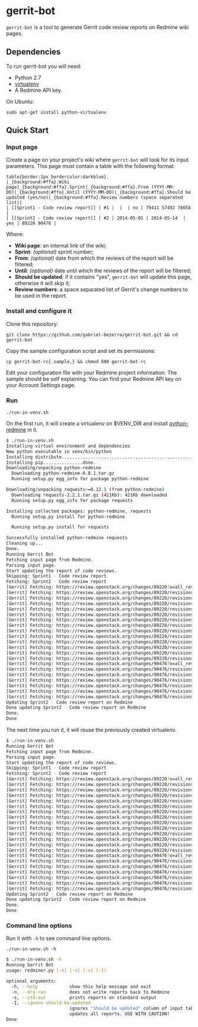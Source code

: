 gerrit-bot
==========

`gerrit-bot` is a tool to generate Gerrit code review reports on Redmine wiki pages.

## Dependencies

To run gerrit-bot you will need:
* Python 2.7
* [virtualenv][virtualenv]
* A Redmine API key.

On Ubuntu:
```no-highlight
sudo apt-get install python-virtualenv
```

## Quick Start

### Input page

Create a page on your project's wiki where `gerrit-bot` will look for its input parameters.
This page must contain a table with the following format:
```
table{border:1px bordercolor:darkblue}.
|_{background:#ffa}.Wiki page|_{background:#ffa}.Sprint|_{background:#ffa}.From (YYYY-MM-DD)|_{background:#ffa}.Until (YYYY-MM-DD)|_{background:#ffa}.Should be updated (yes/no)|_{background:#ffa}.Review numbers (space separated list)|
| [[Sprint1 - Code review report]] | #1 |  |  | no | 79411 57492 78658 |
| [[Sprint2 - Code review report]] | #2 | 2014-05-01 | 2014-05-14  | yes | 89220 90476 |
```
Where:
* **Wiki page**: an internal link of the wiki;
* **Sprint**: _(optional)_ sprint number;
* **From**: _(optional)_ date from which the reviews of the report will be filtered;
* **Until**: _(optional)_ date until which the reviews of the report will be filtered;
* **Should be updated**: if it contains "yes", `gerrit-bot` will update this page, otherwise it will skip it;
* **Review numbers**: a space separated list of Gerrit's change numbers to be used in the report.

### Install and configure it

Clone this repository:
```no-highlight
git clone https://github.com/gabriel-bezerra/gerrit-bot.git && cd gerrit-bot
```

Copy the sample configuration script and set its permissions:
```no-highlight
cp gerrit-bot-rc{.sample,} && chmod 600 gerrit-bot-rc
```

Edit your configuration file with your Redmine project information. The sample should be self explaining.
You can find your Redmine API key on your Account Settings page.

### Run

```no-highlight
./run-in-venv.sh
```

On the first run, it will create a virtualenv on $VENV_DIR and install [python-redmine][python-redmine] in it.

```bash
$ ./run-in-venv.sh
Installing virtual environment and dependencies
New python executable in venv/bin/python
Installing distribute.............................................................................................................................................................................................done.
Installing pip...............done.
Downloading/unpacking python-redmine
  Downloading python-redmine-0.8.1.tar.gz
  Running setup.py egg_info for package python-redmine

Downloading/unpacking requests>=0.12.1 (from python-redmine)
  Downloading requests-2.2.1.tar.gz (421Kb): 421Kb downloaded
  Running setup.py egg_info for package requests

Installing collected packages: python-redmine, requests
  Running setup.py install for python-redmine

  Running setup.py install for requests

Successfully installed python-redmine requests
Cleaning up...
Done.
Running Gerrit Bot
Fetching input page from Redmine.
Parsing input page.
Start updating the report of code reviews.
Skipping: Sprint1 - Code review report
Fetching: Sprint2 - Code review report
[Gerrit] Fetching: https://review.openstack.org/changes/89220?o=all_revisions&o=messages
[Gerrit] Fetching: https://review.openstack.org/changes/89220/revisions/5288a167912a1a335047f3bad4e63625b44af4b7/review
[Gerrit] Fetching: https://review.openstack.org/changes/89220/revisions/aa02e440b91c3cf1058ad82e03e698cee1d023ab/review
[Gerrit] Fetching: https://review.openstack.org/changes/89220/revisions/532dc2b47a0d2c79995232803ab25886eedba62f/review
[Gerrit] Fetching: https://review.openstack.org/changes/89220/revisions/59b94d3c75e1068356b9f04407ecf68d99dd339a/review
[Gerrit] Fetching: https://review.openstack.org/changes/89220/revisions/9eb54a98b6700d86636e8b8a13cfb35466c688ef/review
[Gerrit] Fetching: https://review.openstack.org/changes/89220/revisions/9bac24a3b0676ce83b1f2b9949efc61db3a8831c/review
[Gerrit] Fetching: https://review.openstack.org/changes/89220/revisions/cc3848d04ed916603bca759b8e5265f9b2031826/review
[Gerrit] Fetching: https://review.openstack.org/changes/89220/revisions/289b85ed080275707311e658105d7cc56cb9fec5/review
[Gerrit] Fetching: https://review.openstack.org/changes/89220/revisions/8eaaac6f05a942ff08ccd20064feef19ea3091b7/review
[Gerrit] Fetching: https://review.openstack.org/changes/89220/revisions/f62cddc261e7e54a9731e4ce02197aed71f65393/review
[Gerrit] Fetching: https://review.openstack.org/changes/89220/revisions/86747e1cb900526e38cb6fda9a9ac992cb6c5175/review
[Gerrit] Fetching: https://review.openstack.org/changes/89220/revisions/687745c175bec31cf1010a433ceb66960267013c/review
[Gerrit] Fetching: https://review.openstack.org/changes/89220/revisions/bb7c6cce990228c825cfffaa6509278d269fa816/review
[Gerrit] Fetching: https://review.openstack.org/changes/90476?o=all_revisions&o=messages
[Gerrit] Fetching: https://review.openstack.org/changes/90476/revisions/f6cb493f3fd579fe65c0cfca42c79369bfe60a1c/review
[Gerrit] Fetching: https://review.openstack.org/changes/90476/revisions/a8c54c26179ae9fc619dbbbb3ce1bb3aafcb4926/review
[Gerrit] Fetching: https://review.openstack.org/changes/90476/revisions/31c2667c24a44cfc976d5a6119b1b45fe62fcd02/review
[Gerrit] Fetching: https://review.openstack.org/changes/90476/revisions/ebe1162c2c381f69454e200ce875ac8d6e8a86e2/review
[Gerrit] Fetching: https://review.openstack.org/changes/90476/revisions/ba1bba8257716c2f5aa668e496173e96a80f0e43/review
[Gerrit] Fetching: https://review.openstack.org/changes/90476/revisions/be6fc247251883317e02d188e662b1f142fcc043/review
Updating Sprint2 - Code review report on Redmine
Done updating Sprint2 - Code review report on Redmine
Done.
Done
```

The next time you run it, it will reuse the previously created virtualenv.
```bash
$ ./run-in-venv.sh
Running Gerrit Bot
Fetching input page from Redmine.
Parsing input page.
Start updating the report of code reviews.
Skipping: Sprint1 - Code review report
Fetching: Sprint2 - Code review report
[Gerrit] Fetching: https://review.openstack.org/changes/89220?o=all_revisions&o=messages
[Gerrit] Fetching: https://review.openstack.org/changes/89220/revisions/5288a167912a1a335047f3bad4e63625b44af4b7/review
[Gerrit] Fetching: https://review.openstack.org/changes/89220/revisions/aa02e440b91c3cf1058ad82e03e698cee1d023ab/review
[Gerrit] Fetching: https://review.openstack.org/changes/89220/revisions/532dc2b47a0d2c79995232803ab25886eedba62f/review
[Gerrit] Fetching: https://review.openstack.org/changes/89220/revisions/59b94d3c75e1068356b9f04407ecf68d99dd339a/review
[Gerrit] Fetching: https://review.openstack.org/changes/89220/revisions/9eb54a98b6700d86636e8b8a13cfb35466c688ef/review
[Gerrit] Fetching: https://review.openstack.org/changes/89220/revisions/9bac24a3b0676ce83b1f2b9949efc61db3a8831c/review
[Gerrit] Fetching: https://review.openstack.org/changes/89220/revisions/cc3848d04ed916603bca759b8e5265f9b2031826/review
[Gerrit] Fetching: https://review.openstack.org/changes/89220/revisions/289b85ed080275707311e658105d7cc56cb9fec5/review
[Gerrit] Fetching: https://review.openstack.org/changes/89220/revisions/8eaaac6f05a942ff08ccd20064feef19ea3091b7/review
[Gerrit] Fetching: https://review.openstack.org/changes/89220/revisions/f62cddc261e7e54a9731e4ce02197aed71f65393/review
[Gerrit] Fetching: https://review.openstack.org/changes/89220/revisions/86747e1cb900526e38cb6fda9a9ac992cb6c5175/review
[Gerrit] Fetching: https://review.openstack.org/changes/89220/revisions/687745c175bec31cf1010a433ceb66960267013c/review
[Gerrit] Fetching: https://review.openstack.org/changes/89220/revisions/bb7c6cce990228c825cfffaa6509278d269fa816/review
[Gerrit] Fetching: https://review.openstack.org/changes/90476?o=all_revisions&o=messages
[Gerrit] Fetching: https://review.openstack.org/changes/90476/revisions/f6cb493f3fd579fe65c0cfca42c79369bfe60a1c/review
[Gerrit] Fetching: https://review.openstack.org/changes/90476/revisions/a8c54c26179ae9fc619dbbbb3ce1bb3aafcb4926/review
[Gerrit] Fetching: https://review.openstack.org/changes/90476/revisions/31c2667c24a44cfc976d5a6119b1b45fe62fcd02/review
[Gerrit] Fetching: https://review.openstack.org/changes/90476/revisions/ebe1162c2c381f69454e200ce875ac8d6e8a86e2/review
[Gerrit] Fetching: https://review.openstack.org/changes/90476/revisions/ba1bba8257716c2f5aa668e496173e96a80f0e43/review
[Gerrit] Fetching: https://review.openstack.org/changes/90476/revisions/be6fc247251883317e02d188e662b1f142fcc043/review
Updating Sprint2 - Code review report on Redmine
Done updating Sprint2 - Code review report on Redmine
Done.
Done
```

### Command line options

Run it with `-h` to see command line options.
```no-highlight
./run-in-venv.sh -h
```

```bash
$ ./run-in-venv.sh -h
Running Gerrit Bot
usage: redminer.py [-h] [-n] [-s] [-I]

optional arguments:
  -h, --help            show this help message and exit
  -n, --dry-run         does not write reports back to Redmine
  -s, --std-out         prints reports on standard output
  -I, --ignore-should-be-updated
                        ignores "Should be updated" column of input table and
                        updates all reports. USE WITH CAUTION!
Done
```

[virtualenv]: http://www.virtualenv.org/
[python-redmine]: https://github.com/maxtepkeev/python-redmine
